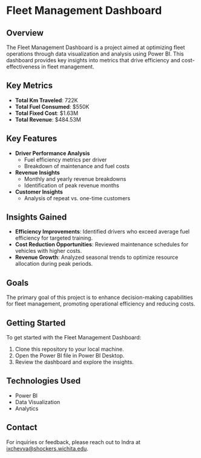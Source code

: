 
# Fleet Management Dashboard

## Overview
The Fleet Management Dashboard is a project aimed at optimizing fleet operations through data visualization and analysis using Power BI. This dashboard provides key insights into metrics that drive efficiency and cost-effectiveness in fleet management.

## Key Metrics
- **Total Km Traveled**: 722K
- **Total Fuel Consumed**: $550K
- **Total Fixed Cost**: $1.63M
- **Total Revenue**: $484.53M

## Key Features
- **Driver Performance Analysis**
  - Fuel efficiency metrics per driver
  - Breakdown of maintenance and fuel costs
- **Revenue Insights**
  - Monthly and yearly revenue breakdowns
  - Identification of peak revenue months
- **Customer Insights**
  - Analysis of repeat vs. one-time customers

## Insights Gained
- **Efficiency Improvements**: Identified drivers who exceed average fuel efficiency for targeted training.
- **Cost Reduction Opportunities**: Reviewed maintenance schedules for vehicles with higher costs.
- **Revenue Growth**: Analyzed seasonal trends to optimize resource allocation during peak periods.

## Goals
The primary goal of this project is to enhance decision-making capabilities for fleet management, promoting operational efficiency and reducing costs.

## Getting Started
To get started with the Fleet Management Dashboard:
1. Clone this repository to your local machine.
2. Open the Power BI file in Power BI Desktop.
3. Review the dashboard and explore the insights.

## Technologies Used
- Power BI
- Data Visualization
- Analytics



## Contact
For inquiries or feedback, please reach out to Indra at ixchevva@shockers.wichita.edu.

